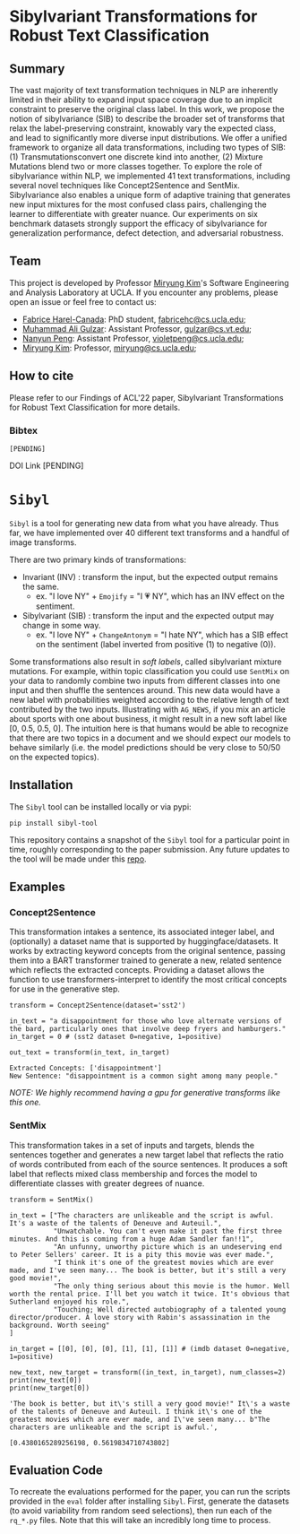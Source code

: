 # Sibylvariant Transformations for Robust Text Classification

## Summary
The vast majority of text transformation techniques in NLP are inherently limited in their ability to expand input space coverage due to an implicit constraint to preserve the original class label. In this work, we propose the notion of sibylvariance (SIB) to describe the broader set of transforms that relax the label-preserving constraint, knowably vary the expected class, and lead to significantly more diverse input distributions. We  offer a unified framework to organize all data transformations, including two types of SIB: (1) Transmutationsconvert one discrete kind into another, (2) Mixture Mutations blend two or more classes together. To explore the role of sibylvariance within NLP, we implemented 41 text transformations, including several novel techniques like Concept2Sentence and SentMix. Sibylvariance also enables a unique form of adaptive training that generates new input mixtures for the most confused class pairs, challenging the learner to differentiate with greater nuance. Our experiments on six benchmark datasets strongly support the efficacy of sibylvariance for generalization performance, defect detection, and adversarial robustness.

## Team 
This project is developed by Professor [Miryung Kim](http://web.cs.ucla.edu/~miryung/)'s Software Engineering and Analysis Laboratory at UCLA. 
If you encounter any problems, please open an issue or feel free to contact us:

- [Fabrice Harel-Canada](https://fabrice.harel-canada.com/): PhD student, fabricehc@cs.ucla.edu;
- [Muhammad Ali Gulzar](https://people.cs.vt.edu/~gulzar/): Assistant Professor, gulzar@cs.vt.edu;
- [Nanyun Peng](https://vnpeng.net/): Assistant Professor, violetpeng@cs.ucla.edu;
- [Miryung Kim](https://web.cs.ucla.edu/~miryung/): Professor, miryung@cs.ucla.edu;

## How to cite 
Please refer to our Findings of ACL'22 paper, Sibylvariant Transformations for Robust Text Classification for more details. 

### Bibtex  
```
[PENDING]
```

DOI Link [PENDING]

# `Sibyl`

`Sibyl` is a tool for generating new data from what you have already. Thus far, we have implemented over 40 different text transforms and a handful of image transforms.

There are two primary kinds of transformations:
- Invariant (INV) : transform the input, but the expected output remains the same.
  - ex. "I love NY" + `Emojify` = "I 💗 NY", which has an INV effect on the sentiment.
- Sibylvariant (SIB) : transform the input and the expected output may change in some way.
  - ex. "I love NY" + `ChangeAntonym` = "I hate NY", which has a SIB effect on the sentiment (label inverted from positive (1) to negative (0)).
  
Some transformations also result in *soft labels*, called sibylvariant mixture mutations. For example, within topic classification you could use `SentMix` on your data to randomly combine two inputs from different classes into one input and then shuffle the sentences around. This new data would have a new label with probabilities weighted according to the relative length of text contributed by the two inputs. Illustrating with `AG_NEWS`, if you mix an article about sports with one about business, it might result in a new soft label like [0, 0.5, 0.5, 0]. The intuition here is that humans would be able to recognize that there are two topics in a document and we should expect our models to behave similarly (i.e. the model predictions should be very close to 50/50 on the expected topics). 

## Installation

The `Sibyl` tool can be installed locally or via pypi:

```
pip install sibyl-tool
```

This repository contains a snapshot of the `Sibyl` tool for a particular point in time, roughly corresponding to the paper submission. Any future updates to the tool will be made under this [repo](https://github.com/fabriceyhc/Sibyl). 

## Examples

### Concept2Sentence

This transformation intakes a sentence, its associated integer label, and (optionally) a dataset name that is supported by huggingface/datasets. It works by extracting keyword concepts from the original sentence, passing them into a BART transformer trained to generate a new, related sentence which reflects the extracted concepts. Providing a dataset allows the function to use transformers-interpret to identify the most critical concepts for use in the generative step.

```
transform = Concept2Sentence(dataset='sst2')

in_text = "a disappointment for those who love alternate versions of the bard, particularly ones that involve deep fryers and hamburgers."
in_target = 0 # (sst2 dataset 0=negative, 1=positive)

out_text = transform(in_text, in_target)
```

```
Extracted Concepts: ['disappointment']
New Sentence: "disappointment is a common sight among many people."
```

*NOTE: We highly recommend having a gpu for generative transforms like this one.*


### SentMix

This transformation takes in a set of inputs and targets, blends the sentences together and generates a new target label that reflects the ratio of words contributed from each of the source sentences. It produces a soft label that reflects mixed class membership and forces the model to differentiate classes with greater degrees of nuance. 

```
transform = SentMix()

in_text = ["The characters are unlikeable and the script is awful. It's a waste of the talents of Deneuve and Auteuil.", 
           "Unwatchable. You can't even make it past the first three minutes. And this is coming from a huge Adam Sandler fan!!1",
           "An unfunny, unworthy picture which is an undeserving end to Peter Sellers' career. It is a pity this movie was ever made.",
           "I think it's one of the greatest movies which are ever made, and I've seen many... The book is better, but it's still a very good movie!",
           "The only thing serious about this movie is the humor. Well worth the rental price. I'll bet you watch it twice. It's obvious that Sutherland enjoyed his role.",
           "Touching; Well directed autobiography of a talented young director/producer. A love story with Rabin's assassination in the background. Worth seeing"
]

in_target = [[0], [0], [0], [1], [1], [1]] # (imdb dataset 0=negative, 1=positive)

new_text, new_target = transform((in_text, in_target), num_classes=2)
print(new_text[0])
print(new_target[0])
```

```
'The book is better, but it\'s still a very good movie!" It\'s a waste of the talents of Deneuve and Auteuil. I think it\'s one of the greatest movies which are ever made, and I\'ve seen many... b"The characters are unlikeable and the script is awful.',

[0.4380165289256198, 0.5619834710743802]
```

## Evaluation Code

To recreate the evaluations performed for the paper, you can run the scripts provided in the `eval` folder after installing `Sibyl`. First, generate the datasets (to avoid variability from random seed selections), then run each of the `rq_*.py` files. Note that this will take an incredibly long time to process. 